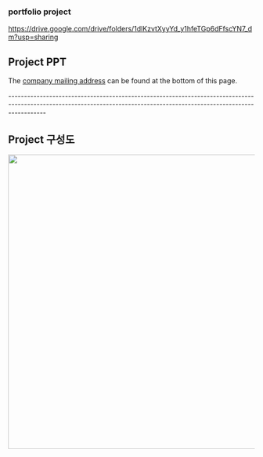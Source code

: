 ### portfolio project

https://drive.google.com/drive/folders/1dlKzvtXyyYd_y1hfeTGp6dFfscYN7_dm?usp=sharing

## Project PPT

<p>The <a href="#Mailing_address">company mailing address</a> can be found at the bottom of this page.</p>
------------------------------------------------------------------------------------------------------------------------------------------------------------------------

## Project 구성도
<img width=800px height=600px src="https://user-images.githubusercontent.com/87507644/132822506-b37e16ef-6993-4f0a-af52-f24ac76bf2e4.PNG">
